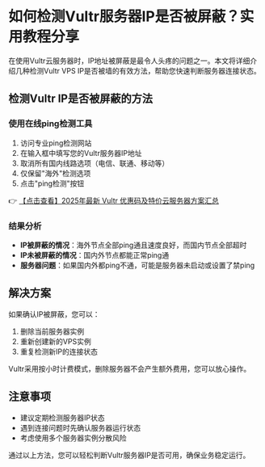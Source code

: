# 如何检测Vultr服务器IP是否被屏蔽？实用教程分享

在使用Vultr云服务器时，IP地址被屏蔽是最令人头疼的问题之一。本文将详细介绍几种检测Vultr VPS IP是否被墙的有效方法，帮助您快速判断服务器连接状态。

## 检测Vultr IP是否被屏蔽的方法

### 使用在线ping检测工具

1. 访问专业ping检测网站
2. 在输入框中填写您的Vultr服务器IP地址
3. 取消所有国内线路选项（电信、联通、移动等）
4. 仅保留"海外"检测选项
5. 点击"ping检测"按钮

👉 [【点击查看】2025年最新 Vultr 优惠码及特价云服务器方案汇总](https://bit.ly/VuLtr)

### 结果分析

- **IP被屏蔽的情况**：海外节点全部ping通且速度良好，而国内节点全部超时
- **IP未被屏蔽的情况**：国内外节点都能正常ping通
- **服务器问题**：如果国内外都ping不通，可能是服务器未启动或设置了禁ping

## 解决方案

如果确认IP被屏蔽，您可以：

1. 删除当前服务器实例
2. 重新创建新的VPS实例
3. 重复检测新IP的连接状态

Vultr采用按小时计费模式，删除服务器不会产生额外费用，您可以放心操作。

## 注意事项

- 建议定期检测服务器IP状态
- 遇到连接问题时先确认服务器运行状态
- 考虑使用多个服务器实例分散风险

通过以上方法，您可以轻松判断Vultr服务器IP是否可用，确保业务稳定运行。